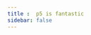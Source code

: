 ```yaml
---
title :  p5 is fantastic
sidebar: false
---
```

<ClientOnly>
<p5 type="delaySound"></p5>
</ClientOnly>